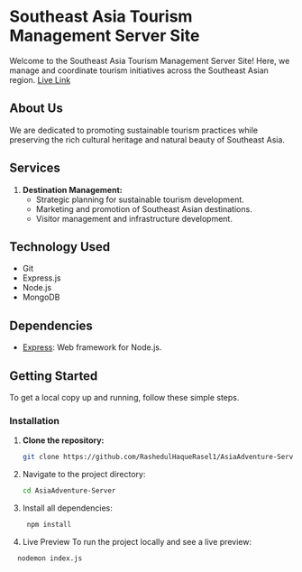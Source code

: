 # Southeast Asia Tourism Management Server Site

Welcome to the Southeast Asia Tourism Management Server Site! Here, we manage and coordinate tourism initiatives across the Southeast Asian region. [Live Link](https://asiaadventure-rasel.surge.sh/)

## About Us

We are dedicated to promoting sustainable tourism practices while preserving the rich cultural heritage and natural beauty of Southeast Asia.

## Services

1. **Destination Management:**
   - Strategic planning for sustainable tourism development.
   - Marketing and promotion of Southeast Asian destinations.
   - Visitor management and infrastructure development.

## Technology Used

- Git
- Express.js
- Node.js
- MongoDB


## Dependencies

- [Express](https://www.npmjs.com/package/express): Web framework for Node.js.


## Getting Started

To get a local copy up and running, follow these simple steps.

### Installation

1. **Clone the repository:**
   ```sh
   git clone https://github.com/RashedulHaqueRasel1/AsiaAdventure-Server.git

2. Navigate to the project directory:
   ```sh
   cd AsiaAdventure-Server
   
3. Install all dependencies:
   ```sh
    npm install
   
4. Live Preview
To run the project locally and see a live preview:
```sh
  nodemon index.js

